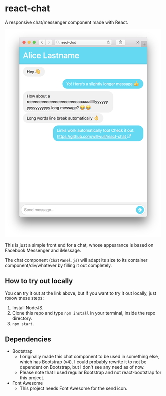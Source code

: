 # react-chat
A responsive chat/messenger component made with React.

<img src="screenshot.png" alt="Screenshot" style="width: 500px;"/>

This is just a simple front end for a chat, whose appearance is based on Facebook Messenger and iMessage.

The chat component (`ChatPanel.js`) will adapt its size to its container component/div/whatever by filling it out completely.

## How to try out locally
You can try it out at the link above, but if you want to try it out locally, just follow these steps:

1. Install NodeJS.
2. Clone this repo and type `npm install` in your terminal, inside the repo directory.
3. `npm start`.

## Dependencies
* Bootstrap
    * I originally made this chat component to be used in something else, which has Bootstrap (v4). I could probably rewrite it to not be dependent on Bootstrap, but I don't see any need as of now.
    * Please note that I used regular Bootstrap and not react-bootstrap for this project.
* Font Awesome
    * This project needs Font Awesome for the send icon.
